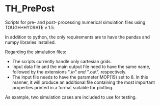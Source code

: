 # TH_PrePost
Scripts for pre- and post- processing numerical simulation files using TOUGH+HYDRATE v 1.5.

In addition to python, the only requirements are to have the pandas and numpy libraries installed.

Regarding the simulation files:

- The scripts currently handle only cartesian grids. 
- Input data file and the main output file need to have the same name, followed by the extensions "*.in" and "*.out", respectively.
- The input file needs to have the parameter MOP(19) set to 8. In this manner, it will produce an additional file containing the most important
properties printed in a format suitable for plotting.

As example, two simulation cases are included to use for testing.

